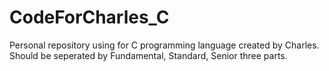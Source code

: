# CodeForCharles_C
Personal repository using for C programming language created by Charles.
Should be seperated by Fundamental, Standard, Senior three parts.
